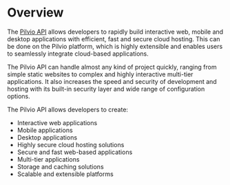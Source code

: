 # Overview

The [Pilvio API](https://pilvio.com/) allows developers to rapidly build
interactive web, mobile and desktop applications with efficient, fast and
secure cloud hosting. This can be done on the Pilvio platform, which is highly
extensible and enables users to seamlessly integrate cloud-based applications.

The Pilvio API can handle almost any kind of project quickly, ranging from
simple static websites to complex and highly interactive multi-tier
applications. It also increases the speed and security of development and
hosting with its built-in security layer and wide range of configuration
options.

The Pilvio API allows developers to create:

- Interactive web applications
- Mobile applications
- Desktop applications
- Highly secure cloud hosting solutions
- Secure and fast web-based applications
- Multi-tier applications
- Storage and caching solutions
- Scalable and extensible platforms
